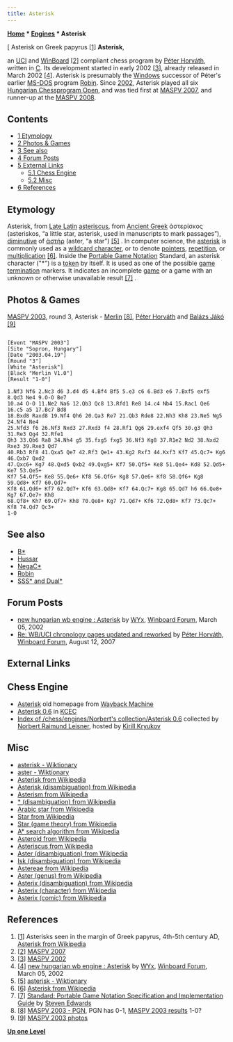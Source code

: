 ```yaml
---
title: Asterisk
---
```

**[Home](Home "Home") * [Engines](Engines "Engines") * Asterisk**

\[ Asterisk on Greek papyrus <a id="cite-note-1" href="#cite-ref-1">[1]</a>
**Asterisk**,

an [UCI](UCI "UCI") and [WinBoard](WinBoard "WinBoard") <a id="cite-note-2" href="#cite-ref-2">[2]</a> compliant chess program by [Péter Horváth](P%C3%A9ter_Horv%C3%A1th "Péter Horváth"), written in [C](C "C").
Its development started in early 2002 <a id="cite-note-3" href="#cite-ref-3">[3]</a>, already released in March 2002 <a id="cite-note-4" href="#cite-ref-4">[4]</a>.
Asterisk is presumably the [Windows](Windows "Windows") successor of Péter's earlier [MS-DOS](MS-DOS "MS-DOS") program [Robin](Robin "Robin"). Since [2002](MASPV_2002 "MASPV 2002"), Asterisk played all six [Hungarian Chessprogram Open](Hungarian_Chessprogram_Open "Hungarian Chessprogram Open"), and was tied first at [MASPV 2007](MASPV_2007 "MASPV 2007"), and runner-up at the [MASPV 2008](MASPV_2008 "MASPV 2008").

## Contents

- [1 Etymology](#etymology)
- [2 Photos & Games](#photos-.26-games)
- [3 See also](#see-also)
- [4 Forum Posts](#forum-posts)
- [5 External Links](#external-links)
  - [5.1 Chess Engine](#chess-engine)
  - [5.2 Misc](#misc)
- [6 References](#references)

## Etymology

Asterisk, from [Late Latin](https://en.wikipedia.org/wiki/Late_Latin) [asteriscus](https://en.wikipedia.org/wiki/Asteriscus), from [Ancient Greek](https://en.wikipedia.org/wiki/Ancient_Greek) ἀστερίσκος (asteriskos, “a little star, asterisk, used in manuscripts to mark passages”), [diminutive](https://en.wikipedia.org/wiki/Diminutive) of [ἀστήρ](http://en.wiktionary.org/wiki/%E1%BC%80%CF%83%CF%84%CE%AE%CF%81) (aster, “a star”) <a id="cite-note-5" href="#cite-ref-5">[5]</a> . In computer science, the [asterisk](https://en.wikipedia.org/wiki/Asterisk) is commonly used as a [wildcard character](https://en.wikipedia.org/wiki/Wildcard_character), or to denote [pointers](https://en.wikipedia.org/wiki/Pointer_%28computer_programming%29), [repetition](Repetitions "Repetitions"), or [multiplication](Population_Count#Multiplication "Population Count") <a id="cite-note-6" href="#cite-ref-6">[6]</a>. Inside the [Portable Game Notation](Portable_Game_Notation "Portable Game Notation") Standard, an asterisk character ("\*") is a [token](https://en.wikipedia.org/wiki/Lexical_analysis#Token) by itself. It is used as one of the possible [game termination](Chess_Game#endofgame "Chess Game") markers. It indicates an incomplete [game](Chess_Game "Chess Game") or a game with an unknown or otherwise unavailable result <a id="cite-note-7" href="#cite-ref-7">[7]</a> .

## Photos & Games

[](http://titanic.nyme.hu/~wyx/maspv2003/images.htm)
[MASPV 2003](MASPV_2003 "MASPV 2003"), round 3, Asterisk - [Merlin](</Merlin_(HU)> "Merlin (HU)") <a id="cite-note-8" href="#cite-ref-8">[8]</a>, [Péter Horváth](P%C3%A9ter_Horv%C3%A1th "Péter Horváth") and [Balázs Jákó](Bal%C3%A1zs_Jako "Balázs Jako") <a id="cite-note-9" href="#cite-ref-9">[9]</a>

```

[Event "MASPV 2003"]
[Site "Sopron, Hungary"]
[Date "2003.04.19"]
[Round "3"]
[White "Asterisk"]
[Black "Merlin V1.0"]
[Result "1-0"]

1.Nf3 Nf6 2.Nc3 d6 3.d4 d5 4.Bf4 Bf5 5.e3 c6 6.Bd3 e6 7.Bxf5 exf5 8.Qd3 Ne4 9.O-O Be7 
10.a4 O-O 11.Ne2 Na6 12.Qb3 Qc8 13.Rfd1 Re8 14.c4 Nb4 15.Rac1 Qe6 16.c5 a5 17.Bc7 Bd8 
18.Bxd8 Raxd8 19.Nf4 Qh6 20.Qa3 Re7 21.Qb3 Rde8 22.Nh3 Kh8 23.Ne5 Ng5 24.Nf4 Ne4 
25.Nfd3 f6 26.Nf3 Nxd3 27.Rxd3 f4 28.Rf1 Qg6 29.exf4 Qf5 30.g3 Qh3 31.Re3 Qg4 32.Rfe1 
Qh3 33.Qb6 Ra8 34.Nh4 g5 35.fxg5 fxg5 36.Nf3 Kg8 37.R1e2 Nd2 38.Nxd2 Rxe3 39.Rxe3 Qd7 
40.Rb3 Rf8 41.Qxa5 Qe7 42.Rf3 Qe1+ 43.Kg2 Rxf3 44.Kxf3 Kf7 45.Qc7+ Kg6 46.Qxb7 Qxd2 
47.Qxc6+ Kg7 48.Qxd5 Qxb2 49.Qxg5+ Kf7 50.Qf5+ Ke8 51.Qe4+ Kd8 52.Qd5+ Ke7 53.Qe5+ 
Kf7 54.Qf5+ Ke8 55.Qe6+ Kf8 56.Qf6+ Kg8 57.Qe6+ Kf8 58.Qf6+ Kg8 59.Qd8+ Kf7 60.Qd7+ 
Kf8 61.Qd6+ Kf7 62.Qd7+ Kf6 63.Qd8+ Kf7 64.Qc7+ Kg8 65.Qd7 h6 66.Qe8+ Kg7 67.Qe7+ Kh8 
68.Qf8+ Kh7 69.Qf7+ Kh8 70.Qe8+ Kg7 71.Qd7+ Kf6 72.Qd8+ Kf7 73.Qc7+ Kf8 74.Qd7 Qc3+ 
1-0

```

## See also

- [B\*](B* "B*")
- [Hussar](Hussar "Hussar")
- [NegaC\*](NegaC* "NegaC*")
- [Robin](Robin "Robin")
- [SSS\* and Dual\*](SSS*_and_Dual* "SSS* and Dual*")

## Forum Posts

- [new hungarian wb engine : Asterisk](http://www.open-aurec.com/wbforum/viewtopic.php?f=18&t=36331&p=137788) by [WYx](L%C3%A1szl%C3%B3_Szalai "László Szalai"), [Winboard Forum](Computer_Chess_Forums "Computer Chess Forums"), March 05, 2002
- [Re: WB/UCI chronology pages updated and reworked](http://www.open-aurec.com/wbforum/viewtopic.php?f=2&t=6725&p=31311#p31311) by [Péter Horváth](P%C3%A9ter_Horv%C3%A1th "Péter Horváth"), [Winboard Forum](Computer_Chess_Forums "Computer Chess Forums"), August 12, 2007

## External Links

## Chess Engine

- [Asterisk](http://web.archive.org/web/20071025024536/www.geocities.com/asterisk_chess/index.htm) old homepage from [Wayback Machine](https://en.wikipedia.org/wiki/Wayback_Machine)
- [Asterisk 0.6](http://kirill-kryukov.com/chess/kcec/cgi/engine_details.cgi?print=Details&each_game=1&eng=Asterisk%200.6) in [KCEC](KCEC "KCEC")
- [Index of /chess/engines/Norbert's collection/Asterisk 0.6](http://kirr.homeunix.org/chess/engines/Norbert%27s%20collection/Asterisk%200.6/) collected by [Norbert Raimund Leisner](Norbert_Raimund_Leisner "Norbert Raimund Leisner"), hosted by [Kirill Kryukov](Kirill_Kryukov "Kirill Kryukov")

## Misc

- [asterisk - Wiktionary](http://en.wiktionary.org/wiki/asterisk)
- [aster - Wiktionary](http://en.wiktionary.org/wiki/aster)
- [Asterisk from Wikipedia](https://en.wikipedia.org/wiki/Asterisk)
- [Asterisk (disambiguation) from Wikipedia](https://en.wikipedia.org/wiki/Asterisk_%28disambiguation%29)
- [Asterism from Wikipedia](https://en.wikipedia.org/wiki/Asterism_%28typography%29)
- [\* (disambiguation) from Wikipedia](https://en.wikipedia.org/wiki/*_%28disambiguation%29)
- [Arabic star from Wikipedia](https://en.wikipedia.org/wiki/Arabic_star)
- [Star from Wikipedia](https://en.wikipedia.org/wiki/Star)
- [Star (game theory) from Wikipedia](https://en.wikipedia.org/wiki/Star_%28game_theory%29)
- [A\* search algorithm from Wikipedia](https://en.wikipedia.org/wiki/A*_search_algorithm)
- [Asteroid from Wikipedia](https://en.wikipedia.org/wiki/Asteroid)
- [Asteriscus from Wikipedia](https://en.wikipedia.org/wiki/Asteriscus)
- [Aster (disambiguation) from Wikipedia](https://en.wikipedia.org/wiki/Aster)
- [Isk (disambiguation) from Wikipedia](https://en.wikipedia.org/wiki/Isk)
- [Astereae from Wikipedia](https://en.wikipedia.org/wiki/Astereae)
- [Aster (genus) from Wikipedia](https://en.wikipedia.org/wiki/Aster_%28genus%29)
- [Asterix (disambiguation) from Wikipedia](https://en.wikipedia.org/wiki/Asterix_%28disambiguation%29)
- [Asterix (character) from Wikipedia](https://en.wikipedia.org/wiki/Asterix_%28character%29)
- [Asterix (comic) from Wikipedia](https://en.wikipedia.org/wiki/Asterix)

## References

1. <a id="cite-ref-1" href="#cite-note-1">[1]</a> Asterisks seen in the margin of Greek papyrus, 4th-5th century AD, [Asterisk from Wikipedia](https://en.wikipedia.org/wiki/Asterisk)
1. <a id="cite-ref-2" href="#cite-note-2">[2]</a> [MASPV 2007](http://titanic.nyme.hu/~wyx/maspv2007/)
1. <a id="cite-ref-3" href="#cite-note-3">[3]</a> [MASPV 2002](http://titanic.nyme.hu/~wyx/maspv2002/indexeng.htm)
1. <a id="cite-ref-4" href="#cite-note-4">[4]</a> [new hungarian wb engine : Asterisk](http://www.open-aurec.com/wbforum/viewtopic.php?f=18&t=36331&p=137788) by [WYx](L%C3%A1szl%C3%B3_Szalai "László Szalai"), [Winboard Forum](Computer_Chess_Forums "Computer Chess Forums"), March 05, 2002
1. <a id="cite-ref-5" href="#cite-note-5">[5]</a> [asterisk - Wiktionary](http://en.wiktionary.org/wiki/asterisk)
1. <a id="cite-ref-6" href="#cite-note-6">[6]</a> [Asterisk from Wikipedia](https://en.wikipedia.org/wiki/Asterisk)
1. <a id="cite-ref-7" href="#cite-note-7">[7]</a> [Standard: Portable Game Notation Specification and Implementation Guide](http://www.thechessdrum.net/PGN_Reference.txt) by [Steven Edwards](Steven_Edwards "Steven Edwards")
1. <a id="cite-ref-8" href="#cite-note-8">[8]</a> [MASPV 2003 - PGN](http://titanic.nyme.hu/~wyx/maspv2003/indexeng.htm), PGN has 0-1, [MASPV 2003 results](http://titanic.nyme.hu/~wyx/maspv2003/results.htm) 1-0?
1. <a id="cite-ref-9" href="#cite-note-9">[9]</a> [MASPV 2003 photos](http://titanic.nyme.hu/~wyx/maspv2003/images.htm)

**[Up one Level](Engines "Engines")**

